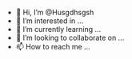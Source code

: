 - 👋 Hi, I’m @Husgdhsgsh
- 👀 I’m interested in ...
- 🌱 I’m currently learning ...
- 💞️ I’m looking to collaborate on ...
- 📫 How to reach me ...

<!---
Husgdhsgsh/Husgdhsgsh is a ✨ special ✨ repository because its `README.md` (this file) appears on your GitHub profile.
You can click the Preview link to take a look at your changes.
--->

